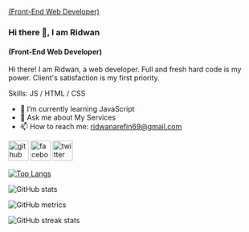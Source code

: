 [(Front-End Web Developer)](https://scontent.fdac5-1.fna.fbcdn.net/v/t39.30808-6/347098591_957191812285632_881485758897130480_n.jpg?_nc_cat=100&ccb=1-7&_nc_sid=52f669&_nc_ohc=IIp7TuOIeckAX8icG57&_nc_ht=scontent.fdac5-1.fna&oh=00_AfDRVuob9hUQq7fhuuzgTpAGlWi8ANoSWvfsDV12E0Ozdg&oe=65136FBD)

### Hi there 👋, I am Ridwan
#### (Front-End Web Developer)


Hi there! I am Ridwan, a web developer. Full and fresh hard code is my power. Client's satisfaction is my first priority.

Skills: JS / HTML / CSS

- 🌱 I’m currently learning JavaScript 
- 💬 Ask me about My Services 
- 📫 How to reach me: ridwanarefin69@gmail.com 


[<img src='https://cdn.jsdelivr.net/npm/simple-icons@3.0.1/icons/github.svg' alt='github' height='40'>](https://github.com/ridwanarefin)  [<img src='https://cdn.jsdelivr.net/npm/simple-icons@3.0.1/icons/facebook.svg' alt='facebook' height='40'>](https://www.facebook.com/https://www.facebook.com/ridwan.arefin.5)  [<img src='https://cdn.jsdelivr.net/npm/simple-icons@3.0.1/icons/twitter.svg' alt='twitter' height='40'>](https://twitter.com/https://twitter.com/ridwanarefin69)  

[![Top Langs](https://github-readme-stats.vercel.app/api/top-langs/?username=ridwanarefin)](https://github.com/anuraghazra/github-readme-stats)

![GitHub stats](https://github-readme-stats.vercel.app/api?username=ridwanarefin&show_icons=true)  

![GitHub metrics](https://metrics.lecoq.io/ridwanarefin)  

![GitHub streak stats](https://streak-stats.demolab.com/?user=ridwanarefin)  




